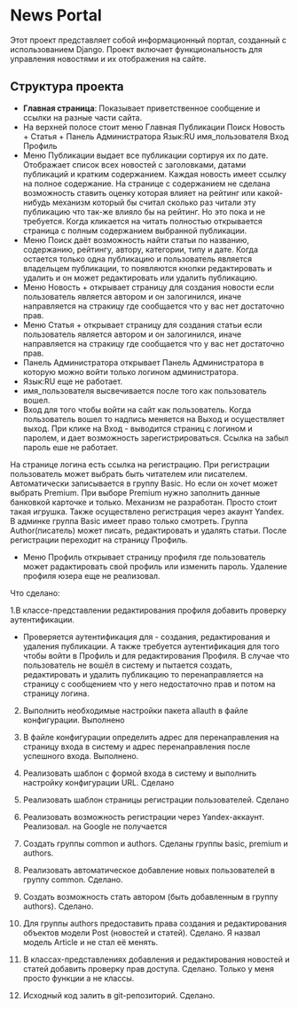 # News Portal

Этот проект представляет собой информационный портал, созданный с использованием Django. 
Проект включает функциональность для управления новостями и их отображения на сайте.

## Структура проекта

- **Главная страница**: Показывает приветственное сообщение и ссылки на разные части сайта.
- На верхней полосе стоит меню 
Главная Публикации Поиск Новость + Статья + Панель Администратора Язык:RU имя_пользователя Вход Профиль
- Меню Публикации выдает все публикации сортируя их по дате.
Отображает список всех новостей с заголовками, датами публикаций и кратким содержанием.
Каждая новость имеет ссылку на полное содержание.
На странице с содержанием не сделана возможность ставить оценку которая влияет на рейтинг или
какой-нибудь механизм который бы считал сколько раз читали эту публикацию что так-же влияло бы на 
рейтинг. Но это пока и не требуется.
Когда кликается на читать полностью открывается страница с полным содержанием выбранной публикации.
- Меню Поиск даёт возможность найти статьи по названию, содержанию, рейтингу, автору, категории, типу и дате.
Когда остается только одна публикацию и пользователь является владельцем публикации, 
то появляются кнопки редактировать и удалить и он может редактировать или удалить публикацию.
- Меню Новость + открывает страницу для создания новости если пользователь является автором и он залогинился, 
иначе направляется на стракицу где сообщается что у вас нет достаточно прав.
- Меню Статья + открывает страницу для создания статьи если пользователь является автором и он залогинился, 
иначе направляется на стракицу где сообщается что у вас нет достаточно прав.
- Панель Администратора открывает Панель Администратора в которую можно войти только логином администратора.
- Язык:RU еще не работает.
- имя_пользователя высвечивается после того как пользователь вошел.
- Вход для того чтобы войти на сайт как пользователь.
Когда пользователь вошел то надпись меняется на Выход и осуществляет выход.
При клике на Вход - выводится страниц с логином и паролем, и дает возможность зарегистрироваться. 
Ссылка на забыл пароль еше не работает.

На странице логина есть ссылка на регистрацию. 
При регистрации пользователь может выбрать быть читателем или писателем.
Автоматически записывается в группу Basic. Но если он хочет может выбрать Premium.
При выборе Premium нужно заполнить данные банковкой карточке и только. 
Механизм не разработан. Просто стоит такая игрушка.
Также осуществлено регистрация через акаунт Yandex.
В админке группа Basic имеет право только смотреть.
Группа Author(писатель) может писать, редактировать и удалять статьи.
После регистрации переходит на страницу Профиль.
- Меню Профиль открывает страницу профиля где пользователь может радактировать свой профиль или изменить пароль. 
Удаление профиля юзера еще не реализовал.



Что сделано:

1.В классе-представлении редактирования профиля добавить проверку аутентификации.
- Проверяется аутентификация для - создания, редактирования и удаления публикации.
А также требуется аутентификация для того чтобы войти в Профиль и для редактирования Профиля.
В случае что пользователь не вошёл в систему и пытается создать, редактировать и удалить публикацию то 
перенаправляется на страницу с сообщением что у него недостаточно прав и потом на страницу логина.

2. Выполнить необходимые настройки пакета allauth в файле конфигурации.
Выполнено

3. В файле конфигурации определить адрес для перенаправления на страницу входа в систему и адрес перенаправления после успешного входа.
Выполнено.

4. Реализовать шаблон с формой входа в систему и выполнить настройку конфигурации URL.
Сделано

5. Реализовать шаблон страницы регистрации пользователей.
Сделано

6. Реализовать возможность регистрации через Yandex-аккаунт.
Реализовал. 
на Google не получается

7. Создать группы common и authors.
Сделаны группы basic, premium и authors.

8. Реализовать автоматическое добавление новых пользователей в группу common.
Сделано.

9. Создать возможность стать автором (быть добавленным в группу authors).
Сделано.

10. Для группы authors предоставить права создания и редактирования объектов модели Post (новостей и статей).
Сделано. Я назвал модель Article и не стал её менять. 

11. В классах-представлениях добавления и редактирования новостей и статей добавить проверку прав доступа.
Сделано. Только у меня просто функции а не классы.

12. Исходный код залить в git-репозиторий.
Сделано.